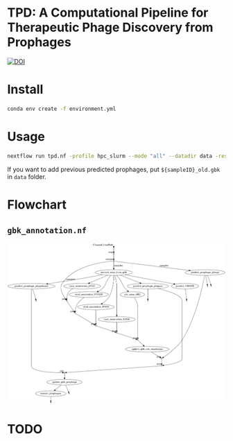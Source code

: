 # TPD: A Computational Pipeline for Therapeutic Phage Discovery from Prophages

[![DOI](https://zenodo.org/badge/326435779.svg)](https://zenodo.org/badge/latestdoi/326435779)

# Install

```sh
conda env create -f environment.yml
```

# Usage

```sh
nextflow run tpd.nf -profile hpc_slurm --mode "all" --datadir data -resume
```

If you want to add previous predicted prophages, put `${sampleID}_old.gbk` in `data` folder.

# Flowchart

## `gbk_annotation.nf`

![](./imgs/flowchart_gbk_annotation.png)

# TODO


